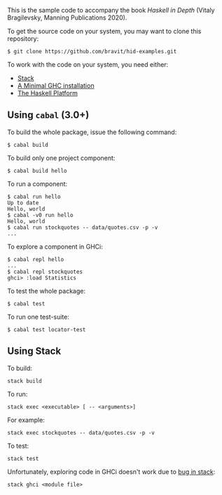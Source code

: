 This is the sample code to accompany the book *Haskell in Depth* (Vitaly Bragilevsky, Manning Publications 2020). 

To get the source code on your system, you may want to clone this repository:
```
$ git clone https://github.com/bravit/hid-examples.git
```

To work with the code on your system, you need either:

* [Stack](http://haskellstack.org)
* [A Minimal GHC installation](https://www.haskell.org/downloads)
* [The Haskell Platform](https://www.haskell.org/platform/)


## Using `cabal` (3.0+)

To build the whole package, issue the following command:
```
$ cabal build
```

To build only one project component:
```
$ cabal build hello
```

To run a component:
```
$ cabal run hello
Up to date
Hello, world
$ cabal -v0 run hello
Hello, world
$ cabal run stockquotes -- data/quotes.csv -p -v
...
```

To explore a component in GHCi:
```
$ cabal repl hello
...
$ cabal repl stockquotes
ghci> :load Statistics
```

To test the whole package:
```
$ cabal test
```

To run one test-suite:
```
$ cabal test locator-test
```


## Using Stack

To build:
```
stack build
```

To run:

```
stack exec <executable> [ -- <arguments>]
```
For example:

```
stack exec stockquotes -- data/quotes.csv -p -v
```

To test:

```
stack test
```


Unfortunately, exploring code in GHCi doesn't work due to [bug in stack](https://github.com/commercialhaskell/stack/issues/4564):

```
stack ghci <module file>
```
